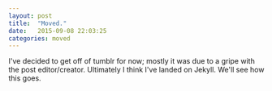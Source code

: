 ```yaml
---
layout: post
title:  "Moved."
date:   2015-09-08 22:03:25
categories: moved
---
```

I've decided to get off of tumblr for now; mostly it was due to a gripe with the post editor/creator. Ultimately I think I've landed on Jekyll. We'll see how this goes.